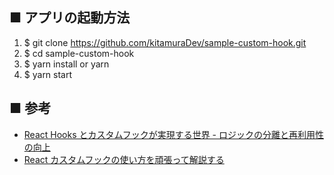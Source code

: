 ## ■ アプリの起動方法

1. $ git clone https://github.com/kitamuraDev/sample-custom-hook.git
2. $ cd sample-custom-hook
3. $ yarn install or yarn
4. $ yarn start

## ■ 参考

- [React Hooks とカスタムフックが実現する世界 - ロジックの分離と再利用性の向上](https://qiita.com/sonatard/items/617f324228f75b9c802f)
- [React カスタムフックの使い方を頑張って解説する](https://zenn.dev/quki/articles/a66b3123add180d5f7e6)
